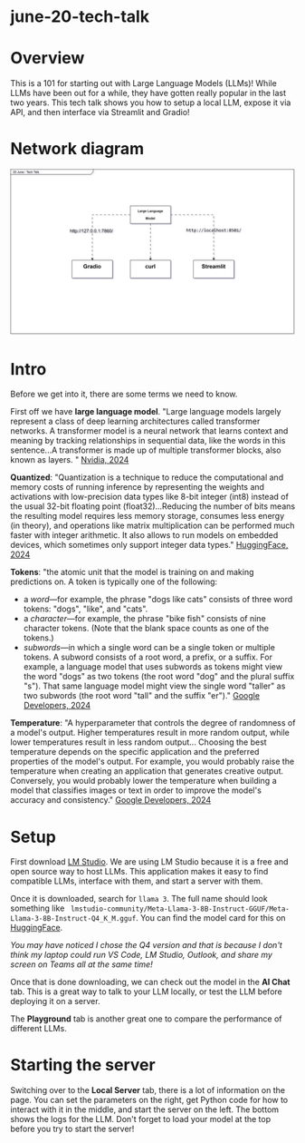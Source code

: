 # june-20-tech-talk
 
# Overview
This is a 101 for starting out with Large Language Models (LLMs)! While LLMs have been out for a while, they have gotten really popular in the last two years. This tech talk shows you how to setup a local LLM, expose it via API, and then interface via Streamlit and Gradio! 

# Network diagram

![plot](./imgs/network-diagram.svg)

# Intro
Before we get into it, there are some terms we need to know. 

First off we have __large language model__. "Large language models largely represent a class of deep learning architectures called transformer networks. A transformer model is a neural network that learns context and meaning by tracking relationships in sequential data, like the words in this sentence...A transformer is made up of multiple transformer blocks, also known as layers. " [Nvidia, 2024](https://www.nvidia.com/en-us/glossary/large-language-models/)

__Quantized__: "Quantization is a technique to reduce the computational and memory costs of running inference by representing the weights and activations with low-precision data types like 8-bit integer (int8) instead of the usual 32-bit floating point (float32)...Reducing the number of bits means the resulting model requires less memory storage, consumes less energy (in theory), and operations like matrix multiplication can be performed much faster with integer arithmetic. It also allows to run models on embedded devices, which sometimes only support integer data types." [HuggingFace, 2024](https://huggingface.co/docs/optimum/en/concept_guides/quantization)

__Tokens__: "the atomic unit that the model is training on and making predictions on. A token is typically one of the following:

* a _word_—for example, the phrase "dogs like cats" consists of three word tokens: "dogs", "like", and "cats".
* a _character_—for example, the phrase "bike fish" consists of nine character tokens. (Note that the blank space counts as one of the tokens.)
* _subwords_—in which a single word can be a single token or multiple tokens. A subword consists of a root word, a prefix, or a suffix. For example, a language model that uses subwords as tokens might view the word "dogs" as two tokens (the root word "dog" and the plural suffix "s"). That same language model might view the single word "taller" as two subwords (the root word "tall" and the suffix "er")." [Google Developers, 2024](https://developers.google.com/machine-learning/glossary#token)

__Temperature__: "A hyperparameter that controls the degree of randomness of a model's output. Higher temperatures result in more random output, while lower temperatures result in less random output... Choosing the best temperature depends on the specific application and the preferred properties of the model's output. For example, you would probably raise the temperature when creating an application that generates creative output. Conversely, you would probably lower the temperature when building a model that classifies images or text in order to improve the model's accuracy and consistency." [Google Developers, 2024](https://developers.google.com/machine-learning/glossary#token)

# Setup
First download [LM Studio](https://lmstudio.ai/). We are using LM Studio because it is a free and open source way to host LLMs. This application makes it easy to find compatible LLMs, interface with them, and start a server with them. 

Once it is downloaded, search for `llama 3`. The full name should look something like `
lmstudio-community/Meta-Llama-3-8B-Instruct-GGUF/Meta-Llama-3-8B-Instruct-Q4_K_M.gguf`. You can find the model card for this on [HuggingFace](https://huggingface.co/lmstudio-community/Meta-Llama-3-8B-Instruct-GGUF).

*You may have noticed I chose the Q4 version and that is because I don't think my laptop could run VS Code, LM Studio, Outlook, and share my screen on Teams all at the same time!*

Once that is done downloading, we can check out the model in the __AI Chat__ tab. This is a great way to talk to your LLM locally, or test the LLM before deploying it on a server. 

The __Playground__ tab is another great one to compare the performance of different LLMs. 

# Starting the server
Switching over to the __Local Server__ tab, there is a lot of information on the page. You can set the parameters on the right, get Python code for how to interact with it in the middle, and start the server on the left. The bottom shows the logs for the LLM. Don't forget to load your model at the top before you try to start the server!

